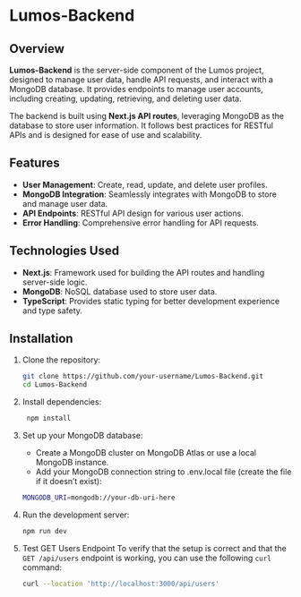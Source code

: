 # Lumos-Backend

## Overview
**Lumos-Backend** is the server-side component of the Lumos project, designed to manage user data, handle API requests, and interact with a MongoDB database. It provides endpoints to manage user accounts, including creating, updating, retrieving, and deleting user data.

The backend is built using **Next.js API routes**, leveraging MongoDB as the database to store user information. It follows best practices for RESTful APIs and is designed for ease of use and scalability.

## Features
- **User Management**: Create, read, update, and delete user profiles.
- **MongoDB Integration**: Seamlessly integrates with MongoDB to store and manage user data.
- **API Endpoints**: RESTful API design for various user actions.
- **Error Handling**: Comprehensive error handling for API requests.

## Technologies Used
- **Next.js**: Framework used for building the API routes and handling server-side logic.
- **MongoDB**: NoSQL database used to store user data.
- **TypeScript**: Provides static typing for better development experience and type safety.

## Installation

1. Clone the repository:

   ```bash
   git clone https://github.com/your-username/Lumos-Backend.git
   cd Lumos-Backend
2. Install dependencies:

   ```bash
    npm install
3.	Set up your MongoDB database:
	- Create a MongoDB cluster on MongoDB Atlas or use a local MongoDB instance.
    - Add your MongoDB connection string to .env.local file (create the file if it doesn’t exist):
    ```bash
    MONGODB_URI=mongodb://your-db-uri-here
4.	Run the development server:
    ```bash
    npm run dev
5. Test GET Users Endpoint
    To verify that the setup is correct and that the `GET /api/users` endpoint is working, you can use the following `curl` command:
    ```bash
    curl --location 'http://localhost:3000/api/users'